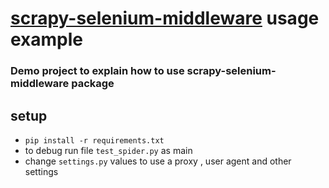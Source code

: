 
# [scrapy-selenium-middleware](https://github.com/Tal-Leibman/scrapy-selenium-middleware) usage example
### Demo project to explain how to use scrapy-selenium-middleware package

## setup
* `pip install -r requirements.txt`
* to debug run file `test_spider.py` as main
* change `settings.py` values to use a proxy , user agent and other settings
 

